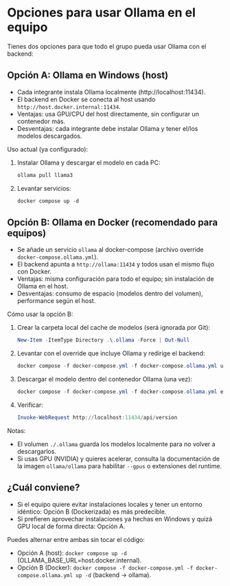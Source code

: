 # Opciones para usar Ollama en el equipo

Tienes dos opciones para que todo el grupo pueda usar Ollama con el backend:

## Opción A: Ollama en Windows (host)
- Cada integrante instala Ollama localmente (http://localhost:11434).
- El backend en Docker se conecta al host usando `http://host.docker.internal:11434`.
- Ventajas: usa GPU/CPU del host directamente, sin configurar un contenedor más.
- Desventajas: cada integrante debe instalar Ollama y tener el/los modelos descargados.

Uso actual (ya configurado):
1. Instalar Ollama y descargar el modelo en cada PC:
   ```powershell
   ollama pull llama3
   ```
2. Levantar servicios:
   ```powershell
   docker compose up -d
   ```

## Opción B: Ollama en Docker (recomendado para equipos)
- Se añade un servicio `ollama` al docker-compose (archivo override `docker-compose.ollama.yml`).
- El backend apunta a `http://ollama:11434` y todos usan el mismo flujo con Docker.
- Ventajas: misma configuración para todo el equipo; sin instalación de Ollama en el host.
- Desventajas: consumo de espacio (modelos dentro del volumen), performance según el host.

Cómo usar la opción B:
1. Crear la carpeta local del cache de modelos (será ignorada por Git):
   ```powershell
   New-Item -ItemType Directory .\.ollama -Force | Out-Null
   ```
2. Levantar con el override que incluye Ollama y redirige el backend:
   ```powershell
   docker compose -f docker-compose.yml -f docker-compose.ollama.yml up -d
   ```
3. Descargar el modelo dentro del contenedor Ollama (una vez):
   ```powershell
   docker compose -f docker-compose.yml -f docker-compose.ollama.yml exec ollama ollama pull llama3
   ```
4. Verificar:
   ```powershell
   Invoke-WebRequest http://localhost:11434/api/version
   ```

Notas:
- El volumen `./.ollama` guarda los modelos localmente para no volver a descargarlos.
- Si usas GPU (NVIDIA) y quieres acelerar, consulta la documentación de la imagen `ollama/ollama` para habilitar `--gpus` o extensiones del runtime.

## ¿Cuál conviene?
- Si el equipo quiere evitar instalaciones locales y tener un entorno idéntico: Opción B (Dockerizada) es más predecible.
- Si prefieren aprovechar instalaciones ya hechas en Windows y quizá GPU local de forma directa: Opción A.

Puedes alternar entre ambas sin tocar el código:
- Opción A (host): `docker compose up -d` (OLLAMA_BASE_URL=host.docker.internal).
- Opción B (Docker): `docker compose -f docker-compose.yml -f docker-compose.ollama.yml up -d` (backend -> ollama).
